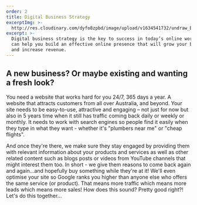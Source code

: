 ```yaml
---
order: 2
title: Digital Business Strategy
excerptImg: >-
  http://res.cloudinary.com/dyfo8zpbd/image/upload/v1634541732/undraw_Business_decisions_re_84ag_zkfrwt.svg
excerpt: >-
  Digital business strategy is the key to success in today’s online world. We
  can help you build an effective online presence that will grow your business
  and increase revenue.
---
```

## A new business? Or maybe existing and wanting a fresh look?

You need a website that works hard for you 24/7, 365 days a year. A website that attracts customers from all over Australia, and beyond. Your site needs to be easy-to-use, attractive and engaging – not just for now but also in 5 years time when it still has traffic coming back daily or weekly or monthly. It needs to work with search engines so people find it easily when they type in what they want - whether it's "plumbers near me" or "cheap flights".

And once they're there, we make sure they stay engaged by providing them with relevant information about your products and services as well as other related content such as blogs posts or videos from YouTube channels that might interest them too. In short - we give them reasons to come back again and again...and hopefully buy something while they're at it! We'll even optimise your site so Google ranks you higher than anyone else who offers the same service (or product). That means more traffic which means more leads which means more sales! How does this sound? Pretty good right?! Let's do this together...